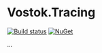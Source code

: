 # Vostok.Tracing

[![Build status](https://ci.appveyor.com/api/projects/status/github/vostok/tracing?svg=true&branch=master)](https://ci.appveyor.com/project/vostok/tracing/branch/master)
[![NuGet](https://img.shields.io/nuget/v/Vostok.Tracing.svg)](https://www.nuget.org/packages/Vostok.Tracing/)

...
